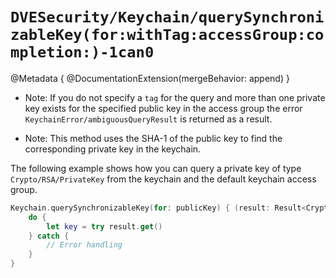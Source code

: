 # ``DVESecurity/Keychain/querySynchronizableKey(for:withTag:accessGroup:completion:)-1can0``

@Metadata {
    @DocumentationExtension(mergeBehavior: append)
}

- Note: If you do not specify a `tag` for the query and more than one private key exists for the specified public key in the access group the error ``KeychainError/ambiguousQueryResult`` is returned as a result.

- Note: This method uses the SHA-1 of the public key to find the corresponding private key in the keychain.

The following example shows how you can query a private key of type ``Crypto/RSA/PrivateKey`` from the keychain and the default keychain access group.
```swift
Keychain.querySynchronizableKey(for: publicKey) { (result: Result<Crypto.RSA.PrivateKey?, Error>) in
    do {
        let key = try result.get()
    } catch {
        // Error handling
    }
}
```
